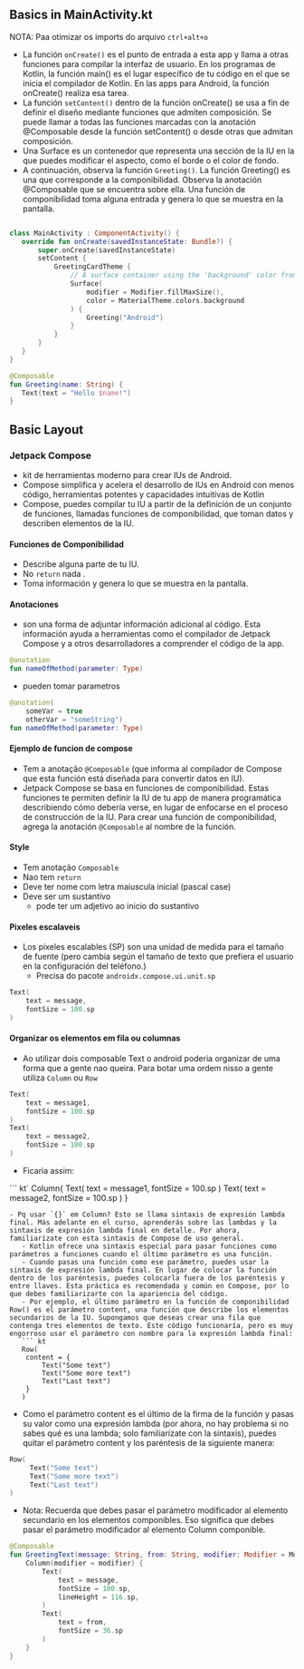 ## Basics in MainActivity.kt
NOTA: Paa otimizar os imports do arquivo `ctrl+alt+o` 
- La función `onCreate()` es el punto de entrada a esta app y llama a otras funciones para compilar la interfaz de usuario. En los programas de Kotlin, la función main() es el lugar específico de tu código en el que se inicia el compilador de Kotlin. En las apps para Android, la función onCreate() realiza esa tarea.
- La función `setContent()` dentro de la función onCreate() se usa a fin de definir el diseño mediante funciones que admiten composición. Se puede llamar a todas las funciones marcadas con la anotación @Composable desde la función setContent() o desde otras que admitan composición.
- Una Surface es un contenedor que representa una sección de la IU en la que puedes modificar el aspecto, como el borde o el color de fondo.
- A continuación, observa la función `Greeting()`. La función Greeting() es una que corresponde a la componibilidad. Observa la anotación @Composable que se encuentra sobre ella. Una función de componibilidad toma alguna entrada y genera lo que se muestra en la pantalla.
``` kt

class MainActivity : ComponentActivity() {
   override fun onCreate(savedInstanceState: Bundle?) {
       super.onCreate(savedInstanceState)
       setContent {
           GreetingCardTheme {
               // A surface container using the 'background' color from the theme
               Surface(
                   modifier = Modifier.fillMaxSize(),
                   color = MaterialTheme.colors.background
               ) {
                   Greeting("Android")
               }
           }
       }
   }
}

@Composable
fun Greeting(name: String) {
   Text(text = "Hello $name!")
}
```
## Basic Layout

### Jetpack Compose
- kit de herramientas moderno para crear IUs de Android. 
- Compose simplifica y acelera el desarrollo de IUs en Android con menos código, herramientas potentes y capacidades intuitivas de Kotlin
- Compose, puedes compilar tu IU a partir de la definición de un conjunto de funciones, llamadas funciones de componibilidad, que toman datos y describen elementos de la IU.
  
#### Funciones de Componibilidad 
- Describe alguna parte de tu IU.
- No `return` nada .
- Toma información y genera lo que se muestra en la pantalla.

#### Anotaciones
- son una forma de adjuntar información adicional al código. Esta información ayuda a herramientas como el compilador de Jetpack Compose y a otros desarrolladores a comprender el código de la app.
``` kt
@anotation
fun nameOfMethod(parameter: Type)
```

- pueden tomar parametros 
``` kt
@anotation(
    someVar = true
    otherVar = "someString")
fun nameOfMethod(parameter: Type)
```

#### Ejemplo de funcion de compose
- Tem a anotação `@Composable` (que informa al compilador de Compose que esta función está diseñada para convertir datos en IU).
- Jetpack Compose se basa en funciones de componibilidad. Estas funciones te permiten definir la IU de tu app de manera programática describiendo cómo debería verse, en lugar de enfocarse en el proceso de construcción de la IU. Para crear una función de componibilidad, agrega la anotación `@Composable` al nombre de la función.

#### Style
- Tem anotação `Composable`
- Nao tem `return`
- Deve ter nome com letra maiuscula inicial (pascal case)
- Deve ser um sustantivo
   -  pode ter um adjetivo ao inicio do sustantivo

#### Pixeles escalaveis  
- Los píxeles escalables (SP) son una unidad de medida para el tamaño de fuente (pero cambia según el tamaño de texto que prefiera el usuario en la configuración del teléfono.)
   - Precisa do pacote `androidx.compose.ui.unit.sp`
``` kt
Text(
    text = message,
    fontSize = 100.sp
)
```

#### Organizar os elementos em fila ou columnas
- Ao utilizar dois composable Text o android poderia organizar de uma forma que a gente nao queira. Para botar uma ordem nisso a gente utiliza `Column` ou `Row`
``` kt
Text(
    text = message1,
    fontSize = 100.sp
)
Text(
    text = message2,
    fontSize = 100.sp
)
```
- Ficaria assim:

``` kt`
Column{
Text(
    text = message1,
    fontSize = 100.sp
)
Text(
    text = message2,
    fontSize = 100.sp
)
}
```
- Pq usar `{}` em Column? Esto se llama sintaxis de expresión lambda final. Más adelante en el curso, aprenderás sobre las lambdas y la sintaxis de expresión lambda final en detalle. Por ahora, familiarízate con esta sintaxis de Compose de uso general.
   - Kotlin ofrece una sintaxis especial para pasar funciones como parámetros a funciones cuando el último parámetro es una función.
   - Cuando pasas una función como ese parámetro, puedes usar la sintaxis de expresión lambda final. En lugar de colocar la función dentro de los paréntesis, puedes colocarla fuera de los paréntesis y entre llaves. Esta práctica es recomendada y común en Compose, por lo que debes familiarizarte con la apariencia del código.
   - Por ejemplo, el último parámetro en la función de componibilidad Row() es el parámetro content, una función que describe los elementos secundarios de la IU. Supongamos que deseas crear una fila que contenga tres elementos de texto. Este código funcionaría, pero es muy engorroso usar el parámetro con nombre para la expresión lambda final:
   ``` kt
   Row(
    content = {
        Text("Some text")
        Text("Some more text")
        Text("Last text")
    }
   )
   ```
   - Como el parámetro content es el último de la firma de la función y pasas su valor como una expresión lambda (por ahora, no hay problema si no sabes qué es una lambda; solo familiarízate con la sintaxis), puedes quitar el parámetro content y los paréntesis de la siguiente manera:
   ``` kt
   Row(    
        Text("Some text")
        Text("Some more text")
        Text("Last text")    
   )
   ``` 
- Nota: Recuerda que debes pasar el parámetro modificador al elemento secundario en los elementos componibles. Eso significa que debes pasar el parámetro modificador al elemento Column componible.
``` kt
@Composable
fun GreetingText(message: String, from: String, modifier: Modifier = Modifier) {
    Column(modifier = modifier) {
        Text(
            text = message,
            fontSize = 100.sp,
            lineHeight = 116.sp,
        )
        Text(
            text = from,
            fontSize = 36.sp
        )
    }
}
```